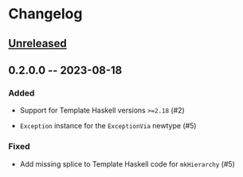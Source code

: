 # Changelog

## [Unreleased](https://github.com/parsonsmatt/exception-via/tree/HEAD)

## 0.2.0.0 -- 2023-08-18

### Added

- Support for Template Haskell versions `>=2.18` (#2)

- `Exception` instance for the `ExceptionVia` newtype (#5)

### Fixed

- Add missing splice to Template Haskell code for `mkHierarchy` (#5)
